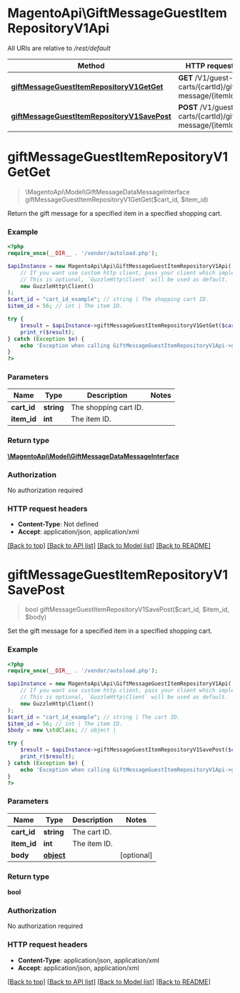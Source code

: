 # MagentoApi\GiftMessageGuestItemRepositoryV1Api

All URIs are relative to */rest/default*

Method | HTTP request | Description
------------- | ------------- | -------------
[**giftMessageGuestItemRepositoryV1GetGet**](GiftMessageGuestItemRepositoryV1Api.md#giftmessageguestitemrepositoryv1getget) | **GET** /V1/guest-carts/{cartId}/gift-message/{itemId} |
[**giftMessageGuestItemRepositoryV1SavePost**](GiftMessageGuestItemRepositoryV1Api.md#giftmessageguestitemrepositoryv1savepost) | **POST** /V1/guest-carts/{cartId}/gift-message/{itemId} |

# **giftMessageGuestItemRepositoryV1GetGet**
> \MagentoApi\Model\GiftMessageDataMessageInterface giftMessageGuestItemRepositoryV1GetGet($cart_id, $item_id)



Return the gift message for a specified item in a specified shopping cart.

### Example
```php
<?php
require_once(__DIR__ . '/vendor/autoload.php');

$apiInstance = new MagentoApi\Api\GiftMessageGuestItemRepositoryV1Api(
    // If you want use custom http client, pass your client which implements `GuzzleHttp\ClientInterface`.
    // This is optional, `GuzzleHttp\Client` will be used as default.
    new GuzzleHttp\Client()
);
$cart_id = "cart_id_example"; // string | The shopping cart ID.
$item_id = 56; // int | The item ID.

try {
    $result = $apiInstance->giftMessageGuestItemRepositoryV1GetGet($cart_id, $item_id);
    print_r($result);
} catch (Exception $e) {
    echo 'Exception when calling GiftMessageGuestItemRepositoryV1Api->giftMessageGuestItemRepositoryV1GetGet: ', $e->getMessage(), PHP_EOL;
}
?>
```

### Parameters

Name | Type | Description  | Notes
------------- | ------------- | ------------- | -------------
 **cart_id** | **string**| The shopping cart ID. |
 **item_id** | **int**| The item ID. |

### Return type

[**\MagentoApi\Model\GiftMessageDataMessageInterface**](../Model/GiftMessageDataMessageInterface.md)

### Authorization

No authorization required

### HTTP request headers

 - **Content-Type**: Not defined
 - **Accept**: application/json, application/xml

[[Back to top]](#) [[Back to API list]](../../README.md#documentation-for-api-endpoints) [[Back to Model list]](../../README.md#documentation-for-models) [[Back to README]](../../README.md)

# **giftMessageGuestItemRepositoryV1SavePost**
> bool giftMessageGuestItemRepositoryV1SavePost($cart_id, $item_id, $body)



Set the gift message for a specified item in a specified shopping cart.

### Example
```php
<?php
require_once(__DIR__ . '/vendor/autoload.php');

$apiInstance = new MagentoApi\Api\GiftMessageGuestItemRepositoryV1Api(
    // If you want use custom http client, pass your client which implements `GuzzleHttp\ClientInterface`.
    // This is optional, `GuzzleHttp\Client` will be used as default.
    new GuzzleHttp\Client()
);
$cart_id = "cart_id_example"; // string | The cart ID.
$item_id = 56; // int | The item ID.
$body = new \stdClass; // object |

try {
    $result = $apiInstance->giftMessageGuestItemRepositoryV1SavePost($cart_id, $item_id, $body);
    print_r($result);
} catch (Exception $e) {
    echo 'Exception when calling GiftMessageGuestItemRepositoryV1Api->giftMessageGuestItemRepositoryV1SavePost: ', $e->getMessage(), PHP_EOL;
}
?>
```

### Parameters

Name | Type | Description  | Notes
------------- | ------------- | ------------- | -------------
 **cart_id** | **string**| The cart ID. |
 **item_id** | **int**| The item ID. |
 **body** | [**object**](../Model/object.md)|  | [optional]

### Return type

**bool**

### Authorization

No authorization required

### HTTP request headers

 - **Content-Type**: application/json, application/xml
 - **Accept**: application/json, application/xml

[[Back to top]](#) [[Back to API list]](../../README.md#documentation-for-api-endpoints) [[Back to Model list]](../../README.md#documentation-for-models) [[Back to README]](../../README.md)
